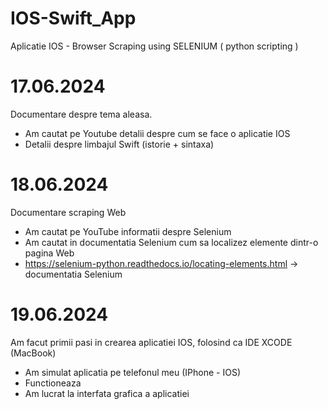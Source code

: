 # IOS-Swift_App
Aplicatie IOS - Browser Scraping using SELENIUM ( python scripting )

# 17.06.2024
Documentare despre tema aleasa. 
- Am cautat pe Youtube detalii despre cum se face o aplicatie IOS
- Detalii despre limbajul Swift (istorie + sintaxa)
# 18.06.2024
Documentare scraping Web
- Am cautat pe YouTube informatii despre Selenium
- Am cautat in documentatia Selenium cum sa localizez elemente dintr-o pagina Web
- https://selenium-python.readthedocs.io/locating-elements.html -> documentatia Selenium
# 19.06.2024
Am facut primii pasi in crearea aplicatiei IOS, folosind ca IDE XCODE (MacBook)
- Am simulat aplicatia pe telefonul meu (IPhone - IOS)
- Functioneaza
- Am lucrat la interfata grafica a aplicatiei
